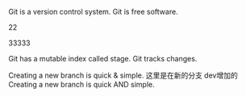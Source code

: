 Git is a version control system.
Git is free software.

22

33333

Git has a mutable index called stage.
Git tracks changes.


Creating a new branch is quick & simple.
这里是在新的分支 dev增加的 Creating a new branch is quick AND simple.